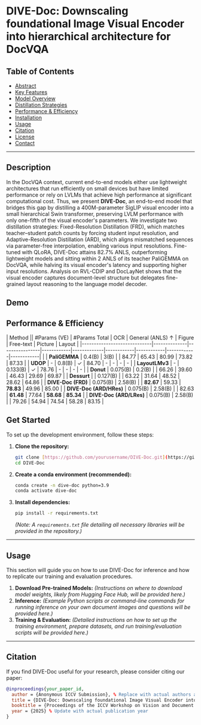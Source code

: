 # DIVE-Doc: Downscaling foundational Image Visual Encoder into hierarchical architecture for DocVQA

## Table of Contents
- [Abstract](#abstract)
- [Key Features](#key-features)
- [Model Overview](#model-overview)
- [Distillation Strategies](#distillation-strategies)
- [Performance & Efficiency](#performance--efficiency)
- [Installation](#installation)
- [Usage](#usage)
- [Citation](#citation)
- [License](#license)
- [Contact](#contact)

---

## Description

In the DocVQA context, current end-to-end models either use lightweight architectures that run efficiently on small devices but have limited performance or rely on LVLMs that achieve high performance at significant computational cost. Thus, we present **DIVE-Doc**, an end-to-end model that bridges this gap by distilling a 400M-parameter SigLIP visual encoder into a small hierarchical Swin transformer, preserving LVLM performance with only one-fifth of the visual encoder's parameters. We investigate two distillation strategies: Fixed-Resolution Distillation (FRD), which matches teacher–student patch counts by forcing student input resolution, and Adaptive-Resolution Distillation (ARD), which aligns mismatched sequences via parameter-free interpolation, enabling various input resolutions. Fine-tuned with QLoRA, DIVE-Doc attains 82.7% ANLS, outperforming lightweight models and sitting within 2 ANLS of its teacher PaliGEMMA on DocVQA, while halving its visual encoder's latency and supporting higher input resolutions. Analysis on RVL-CDIP and DocLayNet shows that the visual encoder captures document-level structure but delegates fine-grained layout reasoning to the language model decoder.

## Demo


## Performance & Efficiency
| Method                      || #Params (VE) | #Params Total | OCR        | General  (ANLS) ↑   | Figure     | Free-text  | Picture    | Layout     |
|-----------------------------|--------------|----------------|------------|-------------|------------|------------|------------|------------|                               |
| **PaliGEMMA**               | 0.4(B)       | 3(B)           |            | 84.77       | 65.43      | 80.99      | 73.82      | 87.33      |
| **UDOP**                    | -            | 0.8(B)         | ✓          | 84.70       | -          | -          | -          | -          |
| **LayoutLMv3**              | -            | 0.133(B)       | ✓          | 78.76       | -          | -          | -          | -          |
| **Donut**                   | 0.075(B)     | 0.2(B)         |            | 66.26       | 39.60      | 46.43      | 29.69      | 69.87      |
| **Dessurt**                 |              | 0.127(B)       |            | 63.22       | 31.64      | 48.52      | 28.62      | 64.86      |
| **DIVE-Doc (FRD)**          | 0.075(B)     | 2.58(B)        |            | **82.67**   | 59.33      | **78.83**  | 49.96      | 85.00      |
| **DIVE-Doc (ARD/HRes)**     | 0.075(B)     | 2.58(B)        |            | 82.63       | **61.48**  | 77.64      | **58.68**  | **85.34**  |
| **DIVE-Doc (ARD/LRes)**     | 0.075(B)     | 2.58(B)        |            | 79.26       | 54.94      | 74.54      | 58.28      | 83.15      |


## Get Started

To set up the development environment, follow these steps:

1.  **Clone the repository:**
    ```bash
    git clone [https://github.com/yourusername/DIVE-Doc.git](https://github.com/yourusername/DIVE-Doc.git)
    cd DIVE-Doc
    ```
2.  **Create a conda environment (recommended):**
    ```bash
    conda create -n dive-doc python=3.9
    conda activate dive-doc
    ```
3.  **Install dependencies:**
    ```bash
    pip install -r requirements.txt
    ```
    *(Note: A `requirements.txt` file detailing all necessary libraries will be provided in the repository.)*

---

## Usage

This section will guide you on how to use DIVE-Doc for inference and how to replicate our training and evaluation procedures.

1.  **Download Pre-trained Models:**
    *(Instructions on where to download model weights, likely from Hugging Face Hub, will be provided here.)*
2.  **Inference:**
    *(Example Python scripts or command-line commands for running inference on your own document images and questions will be provided here.)*
3.  **Training & Evaluation:**
    *(Detailed instructions on how to set up the training environment, prepare datasets, and run training/evaluation scripts will be provided here.)*

---

## Citation

If you find DIVE-Doc useful for your research, please consider citing our paper:

```bibtex
@inproceedings{your_paper_id,
  author = {Anonymous ICCV Submission}, % Replace with actual authors after blind review
  title = {DIVE-Doc: Downscaling foundational Image Visual Encoder into hierarchical architecture for DocVQA},
  booktitle = {Proceedings of the ICCV Workshop on Vision and Document Intelligence}, % Update with actual workshop name if different
  year = {2025} % Update with actual publication year
}
